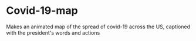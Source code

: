 # Covid-19-map
Makes an animated map of the spread of covid-19 across the US, captioned with the president's words and actions
